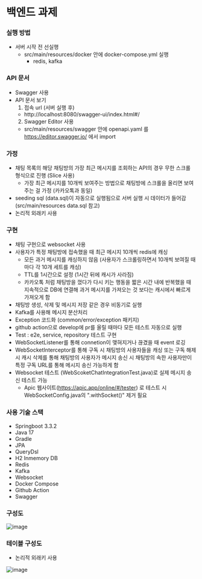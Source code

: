  # 백엔드 과제

### 실행 방법
- 서버 시작 전 선실행
  - src/main/resources/docker 안에 docker-compose.yml 실행
    - redis, kafka
### API 문서
- Swagger 사용
- API 문서 보기
  1. 접속 url (서버 실행 후)
   - http://localhost:8080/swagger-ui/index.html#/
  2. Swagger Editor 사용
   - src/main/resources/swagger 안에 openapi.yaml 를 https://editor.swagger.io/ 에서 import
    
### 가정
- 채팅 목록의 해당 채팅방의 가장 최근 메시지를 조회하는 API의 경우 무한 스크롤 형식으로 진행 (Slice 사용)
  - 가장 최근 메시지를 10개씩 보여주는 방법으로 채팅방에 스크롤을 올리면 보여주는 걸 가정 (카카오톡과 동일)
- seeding sql (data.sql)이 자동으로 실행됨으로 서버 실행 시 데이터가 들어감 (src/main/resources data.sql 참고)
- 논리적 외래키 사용

### 구현
- 채팅 구현으로 websocket 사용
- 사용자가 특정 채팅방에 접속했을 때 최근 메시지 10개씩 redis에 캐싱
  - 모든 과거 메시지를 캐싱하지 않음 (사용자가 스크롤링하면서 10개씩 보여질 때마다 각 10개 세트를 캐싱)
  - TTL를 1시간으로 설정 (1시간 뒤에 캐시가 사라짐)
  - 카카오톡 처럼 채팅방을 껐다가 다시 키는 행동을 짧은 시간 내에 반복했을 때 지속적으로 DB에 연결해 과거 메시지를 가져오는 것 보다는 캐시에서 빠르게 가져오게 함
- 채팅방 생성, 삭제 및 메시지 저장 같은 경우 비동기로 실행
- Kafka를 사용해 메시지 분산처리
- Exception 코드화 (common/error/exception 패키지)
- github action으로 develop에 pr를 올릴 때마다 모든 테스트 자동으로 실행
- Test : e2e, service, repository 테스트 구현
- WebSocketListener를 통해 connetion이 맺혀지거나 끊겼을 때 event 로깅
- WebSocketInterceptor를 통해 구독 시 채팅방의 사용자들을 캐싱 또는 구독 해제 시 캐시 삭제를 통해 채팅방의 사용자가 메시지 송신 시 채팅방의 속한 사용자만이 특정 구독 URL를 통해 메시지 송신 가능하게 함
- Websocket 테스트 (WebScoketChatIntegrationTest.java)로 실제 메시지 송신 테스트 가능
  - Apic 웹사이트(https://apic.app/online/#/tester) 로 테스트 시 WebSocketConfig.java의 ".withSocket()" 제거 필요

### 사용 기술 스택
- Springboot 3.3.2
- Java 17
- Gradle
- JPA
- QueryDsl
- H2 Inmemory DB
- Redis
- Kafka
- Websocket
- Docker Compose
- Github Action
- Swagger
  
### 구성도
![image](https://github.com/user-attachments/assets/d4f71322-53c8-4f6f-b8fc-860a9ce781f6)

### 테이블 구성도
- 논리적 외래키 사용

![image](https://github.com/user-attachments/assets/7a4d9b25-6356-46f6-b200-0c431635c7bc)


